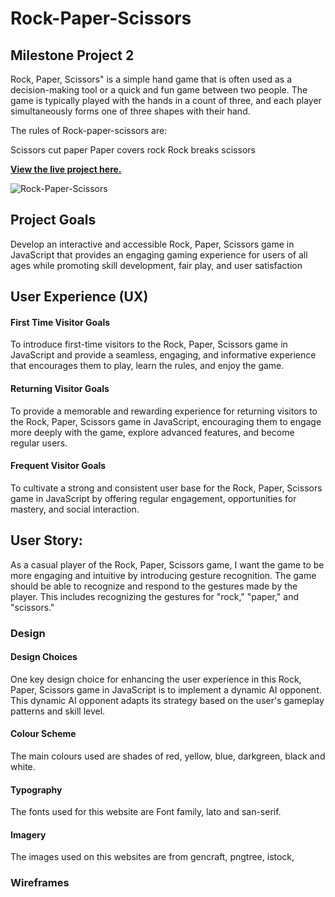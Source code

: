 # Rock-Paper-Scissors

## Milestone Project 2

Rock, Paper, Scissors" is a simple hand game that is often used as a decision-making tool or a quick and fun game between two people. The game is typically played with the hands in a count of three, and each player simultaneously forms one of three shapes with their hand.

The rules of Rock-paper-scissors are:

Scissors cut paper
Paper covers rock
Rock breaks scissors

**[View the live project here.](https://abdulsyed05.github.io/Rock-Paper-Scissors/)**


![Rock-Paper-Scissors](assets/readme-images/responsive.png)

## Project Goals

Develop an interactive and accessible Rock, Paper, Scissors game in JavaScript that provides an engaging gaming experience for users of all ages while promoting skill development, fair play, and user satisfaction

## User Experience (UX)

#### First Time Visitor Goals
To introduce first-time visitors to the Rock, Paper, Scissors game in JavaScript and provide a seamless, engaging, and informative experience that encourages them to play, learn the rules, and enjoy the game.

#### Returning Visitor Goals
To provide a memorable and rewarding experience for returning visitors to the Rock, Paper, Scissors game in JavaScript, encouraging them to engage more deeply with the game, explore advanced features, and become regular users.

#### Frequent Visitor Goals
To cultivate a strong and consistent user base for the Rock, Paper, Scissors game in JavaScript by offering regular engagement, opportunities for mastery, and social interaction.

## User Story:
As a casual player of the Rock, Paper, Scissors game, I want the game to be more engaging and intuitive by introducing gesture recognition. The game should be able to recognize and respond to the gestures made by the player. This includes recognizing the gestures for "rock," "paper," and "scissors."

### Design

#### Design Choices
One key design choice for enhancing the user experience in this Rock, Paper, Scissors game in JavaScript is to implement a dynamic AI opponent. This dynamic AI opponent adapts its strategy based on the user's gameplay patterns and skill level.

#### Colour Scheme
The main colours used are shades of red, yellow, blue, darkgreen, black and white.

#### Typography
The fonts used for this website are Font family, lato and san-serif.

#### Imagery
The images used on this websites are from gencraft, pngtree, istock,

### Wireframes







